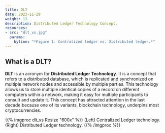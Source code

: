 ```yaml
---
title: DLT
date: 2023-11-29
weight: 11
description: Distributed Ledger Technology Concept.
resources:
- src: "dlt_vs.jpg"
  params: 
    byline: "*Figure 1: Centralized ledger vs. Distributed ledger.*"
---
```


## What is a DLT?

**DLT** is an acronym for **Distributed Ledger Technology**. It is a concept that refers to a distributed database, which is replicated and synchronized on multiple network nodes and accessible by multiple parties. This technology allows us to store multiple identical copies of a record on different computers within a network, making it easy for multiple participants to consult and update it. This concept has attracted attention in the last decade because one of its variants, blockchain technology, underpins most cryptocurrencies.

{{% imgproc dlt_vs Resize "600x" %}}
(Left) Centralized Ledger technology. (Right) Distributed Ledger technology.
{{% /imgproc %}}
